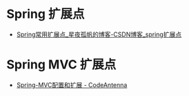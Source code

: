 # Spring 扩展点

- [Spring常用扩展点_星夜孤帆的博客-CSDN博客_spring扩展点](https://blog.csdn.net/qq_38826019/article/details/117389466)

# Spring MVC 扩展点

- [Spring-MVC配置和扩展 - CodeAntenna](https://codeantenna.com/a/OO1sywTUnO)